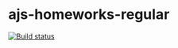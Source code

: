 # ajs-homeworks-regular
[![Build status](https://ci.appveyor.com/api/projects/status/fxhp6m5ufnv9vyar?svg=true)](https://ci.appveyor.com/project/lioness1741/ajs-homeworks-regular)